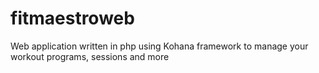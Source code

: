 fitmaestroweb
=============

Web application written in php using Kohana framework to manage your workout programs, sessions and more